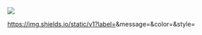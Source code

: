 <img src="https://img.shields.io/static/v1?label=Status&message=Finished&color=FFCB05&style=plastic&logo=POKEMON"/>
    
https://img.shields.io/static/v1?label=<LABEL>&message=<MESSAGE>&color=<COLOR>&style=<STYLE>&logo=<LOGO>
https://img.shields.io/static/v1?label=<LABEL>&message=<MESSAGE>&color=<COLOR>&style=<STYLE>&logo=<LOGO>
https://img.shields.io/static/v1?label=<LABEL>&message=<MESSAGE>&color=<COLOR>&style=<STYLE>&logo=<LOGO>


<h1 align="center">
    <a href="https://erickpedrosa.github.io/Pokedex/">🔗 Pokédex</a>
</h1>

<p align="center">Uma pokédex completa que permite procurar por um pokémon especifico e saber de suas informações, como abilidades e fraquesas</p>

